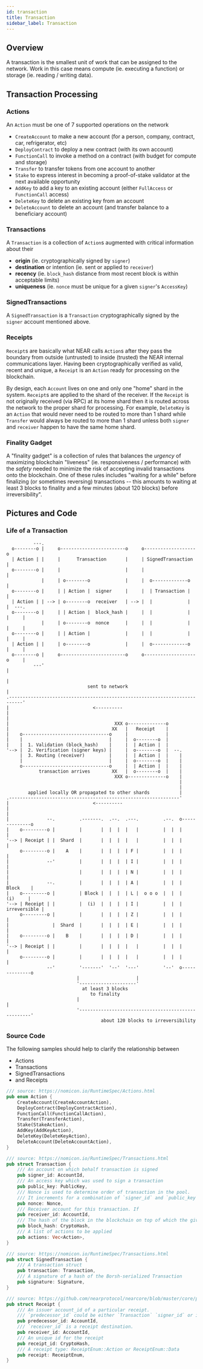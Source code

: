 ```yaml
---
id: transaction
title: Transaction
sidebar_label: Transaction
---
```



## Overview

A transaction is the smallest unit of work that can be assigned to the network.  Work in this case means compute (ie. executing a function) or storage (ie. reading / writing data).


## Transaction Processing

### Actions

An `Action` must be one of 7 supported operations on the network
- `CreateAccount` to make a new account (for a person, company, contract, car, refrigerator, etc)
- `DeployContract` to deploy a new contract (with its own account)
- `FunctionCall` to invoke a method on a contract (with budget for compute and storage)
- `Transfer` to transfer tokens from one account to another
- `Stake` to express interest in becoming a proof-of-stake validator at the next available opportunity
- `AddKey` to add a key to an existing account (either `FullAccess` or `FunctionCall` access)
- `DeleteKey` to delete an existing key from an account
- `DeleteAccount` to delete an account (and transfer balance to a beneficiary account)

### Transactions

A `Transaction` is a collection of `Action`s augmented with critical information about their
- **origin** (ie. cryptographically signed by `signer`)
- **destination** or intention (ie. sent or applied to `receiver`)
- **recency** (ie. `block_hash` distance from most recent block is within acceptable limits)
- **uniqueness** (ie. `nonce` must be unique for a given `signer`'s `AccessKey`)

### SignedTransactions

A `SignedTransaction` is a `Transaction` cryptographically signed by the `signer` account mentioned above.

### Receipts

`Receipt`s are basically what NEAR calls `Action`s after they pass the boundary from outside (untrusted) to inside (trusted) the NEAR internal communications layer. Having been cryptographically verified as valid, recent and unique, a `Receipt` is an `Action` ready for processing on the blockchain.

By design, each `Account` lives on one and only one "home" shard in the system.  `Receipt`s are applied to the shard of the receiver.  If the `Receipt` is not originally received (via RPC) at its home shard then it is routed across the network to the proper shard for processing.  For example, `DeleteKey` is an `Action` that would never need to be routed to more than 1 shard while `Transfer` would always be routed to more than 1 shard unless both `signer` and `receiver` happen to have the same home shard.

### Finality Gadget

A "finality gadget" is a collection of rules that balances the *urgency* of maximizing blockchain "liveness" (ie. responsiveness / performance) with the *safety* needed to minimize the risk of accepting invalid transactions onto the blockchain.  One of these rules includes "waiting for a while" before finalizing (or sometimes reversing) transactions -- this amounts to waiting at least 3 blocks to finality and a few minutes (about 120 blocks) before irreversibility".

## Pictures and Code

### Life of a Transaction

```text
          ---.
  o--------o |     o------------------------o     o-------------------o
  | Action | |     |      Transaction       |     | SignedTransaction |
  o--------o |     |                        |     |                   |
             |     | o--------o             |     |  o-------------o  |
  o--------o |     | | Action |  signer     |     |  | Transaction |  |
  | Action | | --> | o--------o  receiver   | --> |  |             |  |  ---.
  o--------o |     | | Action |  block_hash |     |  |             |  |     |
             |     | o--------o  nonce      |     |  |             |  |     |
  o--------o |     | | Action |             |     |  |             |  |     |
  | Action | |     | o--------o             |     |  o-------------o  |     |
  o--------o |     o------------------------o     o-------------------o     |
          ---'                                                              |
                                                                            |
                              sent to network                               |
.---------------------------------------------------------------------------'
|                               <----------
|
|                                                             
|                                       XXX o--------------o  
|                                      XX   |   Receipt    |  
|    o--------------------------------o     |              |  
|    |                                |     |  o--------o  |  
|    |  1. Validation (block_hash)    |     |  | Action |  |  
'--> |  2. Verification (signer keys) |     |  o--------o  |  --.
     |  3. Routing (receiver)         |     |  | Action |  |    |
     |                                |     |  o--------o  |    |
     o--------------------------------o     |  | Action |  |    |
            transaction arrives        XX   |  o--------o  |    |
                                        XXX o--------------o    |
                                                                |
                                                                |
        applied locally OR propagated to other shards           |
.---------------------------------------------------------------'
|                               <----------
|
|
|              --.         .-------.  .--.  .---.         .--.  o--------------o
|    o---------o |         |       |  |  |  |   |         |  |  |              |
'--> | Receipt | |  Shard  |       |  |  |  |   |         |  |  |              |
     o---------o |    A    |       |  |  |  | F |         |  |  |              |
|              --'         |       |  |  |  | I |         |  |  |              |
|                          |       |  |  |  | N |         |  |  |              |
|              --.         |       |  |  |  | A |         |  |  |     Block    |
|    o---------o |         | Block |  |  |  | L |  o o o  |  |  |      (i)     |
'--> | Receipt | |         |  (i)  |  |  |  | I |         |  |  | irreversible |
     o---------o |         |       |  |  |  | Z |         |  |  |              |
|                |  Shard  |       |  |  |  | E |         |  |  |              |
|    o---------o |    B    |       |  |  |  | D |         |  |  |              |
'--> | Receipt | |         |       |  |  |  |   |         |  |  |              |
     o---------o |         |       |  |  |  |   |         |  |  |              |
               --'         '-------'  '--'  '---'         '--'  o--------------o
                          |                     |
                          '---------------------'
                            at least 3 blocks
                               to finality
                          |                                                    |
                          '----------------------------------------------------'
                                   about 120 blocks to irreversibility
```

### Source Code

The following samples should help to clarify the relationship between
- Actions
- Transactions
- SignedTransactions
- and Receipts

```rust
/// source: https://nomicon.io/RuntimeSpec/Actions.html
pub enum Action {
    CreateAccount(CreateAccountAction),
    DeployContract(DeployContractAction),
    FunctionCall(FunctionCallAction),
    Transfer(TransferAction),
    Stake(StakeAction),
    AddKey(AddKeyAction),
    DeleteKey(DeleteKeyAction),
    DeleteAccount(DeleteAccountAction),
}

/// source: https://nomicon.io/RuntimeSpec/Transactions.html
pub struct Transaction {
    /// An account on which behalf transaction is signed
    pub signer_id: AccountId,
    /// An access key which was used to sign a transaction
    pub public_key: PublicKey,
    /// Nonce is used to determine order of transaction in the pool.
    /// It increments for a combination of `signer_id` and `public_key`
    pub nonce: Nonce,
    /// Receiver account for this transaction. If
    pub receiver_id: AccountId,
    /// The hash of the block in the blockchain on top of which the given transaction is valid
    pub block_hash: CryptoHash,
    /// A list of actions to be applied
    pub actions: Vec<Action>,
}

/// source: https://nomicon.io/RuntimeSpec/Transactions.html
pub struct SignedTransaction {
    /// A transaction struct
    pub transaction: Transaction,
    /// A signature of a hash of the Borsh-serialized Transaction
    pub signature: Signature,
}

/// source: https://github.com/nearprotocol/nearcore/blob/master/core/primitives/src/receipt.rs
pub struct Receipt {
    /// An issuer account_id of a particular receipt.
    /// `predecessor_id` could be either `Transaction` `signer_id` or intermediate contract's `account_id`.
    pub predecessor_id: AccountId,
    /// `receiver_id` is a receipt destination.
    pub receiver_id: AccountId,
    /// An unique id for the receipt
    pub receipt_id: CryptoHash,
    /// A receipt type: ReceiptEnum::Action or ReceiptEnum::Data
    pub receipt: ReceiptEnum,
}
```
